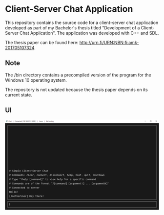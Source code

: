 # Client-Server Chat Application

This repository contains the source code for a client-server chat application
developed as part of my Bachelor's thesis titled "Development of a Client-Server
Chat Application". The application was developed with C++ and SDL.

The thesis paper can be found here: <http://urn.fi/URN:NBN:fi:amk-201705107324>.

## Note

The /bin directory contains a precompiled version of the program for
the Windows 10 operating system.

The repository is not updated because the thesis paper depends on
its current state.
  
## UI
  
![](/img/chat.PNG)
